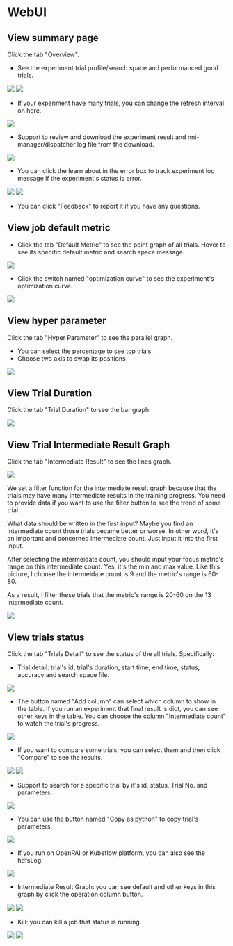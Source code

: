 # WebUI

## View summary page

Click the tab "Overview".

* See the experiment trial profile/search space and performanced good trials.

![](../../img/webui-img/over1.png)
![](../../img/webui-img/over2.png)
* If your experiment have many trials, you can change the refresh interval on here.

![](../../img/webui-img/refresh-interval.png)
* Support to review and download the experiment result and nni-manager/dispatcher log file from the download.

![](../../img/webui-img/download.png)
* You can click the learn about in the error box to track experiment log message if the experiment's status is error.

![](../../img/webui-img/log-error.png)
![](../../img/webui-img/review-log.png)

* You can click "Feedback" to report it if you have any questions.

## View job default metric

* Click the tab "Default Metric" to see the point graph of all trials. Hover to see its specific default metric and search space message.

![](../../img/webui-img/default-metric.png)

* Click the switch named "optimization curve" to see the experiment's optimization curve.

![](../../img/webui-img/best-curve.png)

## View hyper parameter

Click the tab "Hyper Parameter" to see the parallel graph.

* You can select the percentage to see top trials.
* Choose two axis to swap its positions

![](../../img/hyperPara.png)
## View Trial Duration

Click the tab "Trial Duration" to see the bar graph.

![](../../img/trial_duration.png)
## View Trial Intermediate Result Graph

Click the tab "Intermediate Result" to see the lines graph.

![](../../img/webui-img/trials_intermeidate.png)

We set a filter function for the intermediate result graph because that the trials may have many intermediate results in the training progress. You need to provide data if you want to use the filter button to see the trend of some trial.

What data should be written in the first input? Maybe you find an intermediate count those trials became better or worse. In other word, it's an important and concerned intermediate count. Just input it into the first input.

After selecting the intermeidate count, you should input your focus metric's range on this intermediate count. Yes, it's the min and max value. Like this picture, I choose the intermeidate count is 9 and the metric's range is 60-80.

As a result, I filter these trials that the metric's range is 20-60 on the 13 intermediate count.

![](../../img/webui-img/filter_intermediate.png)
## View trials status

Click the tab "Trials Detail" to see the status of the all trials. Specifically:

* Trial detail: trial's id, trial's duration, start time, end time, status, accuracy and search space file.

![](../../img/webui-img/detail-local.png)
* The button named "Add column" can select which column to show in the table. If you run an experiment that final result is dict, you can see other keys in the table. You can choose the column "Intermediate count" to watch the trial's progress.

![](../../img/webui-img/addColumn.png)
* If you want to compare some trials, you can select them and then click "Compare" to see the results.

![](../../img/webui-img/select-trial.png)
![](../../img/webui-img/compare.png)
* Support to search for a specific trial by it's id, status, Trial No. and parameters.

![](../../img/webui-img/search-trial.png)
* You can use the button named "Copy as python" to copy trial's parameters.

![](../../img/webui-img/copyParameter.png)
* If you run on OpenPAI or Kubeflow platform, you can also see the hdfsLog.

![](../../img/webui-img/detail-pai.png)
* Intermediate Result Graph: you can see default and other keys in this graph by click the operation column button.

![](../../img/webui-img/intermediate-btn.png)
![](../../img/webui-img/intermediate.png)
* Kill: you can kill a job that status is running.

![](../../img/webui-img/kill-running.png)
![](../../img/webui-img/canceled.png)
